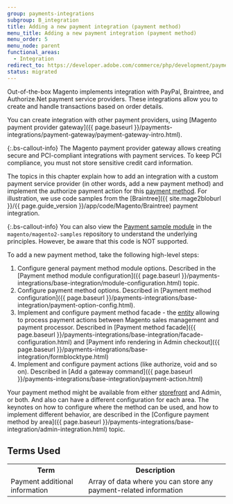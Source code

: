 ```yaml
---
group: payments-integrations
subgroup: B_integration
title: Adding a new payment integration (payment method)
menu_title: Adding a new payment integration (payment method)
menu_order: 5
menu_node: parent
functional_areas:
  - Integration
redirect_to: https://developer.adobe.com/commerce/php/development/payments-integrations/base-integration/
status: migrated
---
```


Out-of-the-box Magento implements integration with PayPal, Braintree, and Authorize.Net payment service providers. These integrations allow you to create and handle transactions based on order details.

You can create integration with other payment providers, using [Magento payment provider gateway]({{ page.baseurl }}/payments-integrations/payment-gateway/payment-gateway-intro.html).

 {:.bs-callout-info}
The Magento payment provider gateway allows creating secure and PCI-compliant integrations with payment services. To keep PCI compliance, you must not store sensitive credit card information.

The topics in this chapter explain how to add an integration with a custom payment service provider (in other words, add a new payment method) and implement the authorize payment action for this [payment method](https://glossary.magento.com/payment-method). For illustration, we use code
samples from the [Braintree]({{ site.mage2bloburl }}/{{ page.guide_version }}/app/code/Magento/Braintree) payment integration.

{:.bs-callout-info}
You can also view the [Payment sample module](https://github.com/magento/magento2-samples/tree/master/sample-module-payment-gateway) in the `magento/magento2-samples`
repository to understand the underlying principles. However, be aware that this code is NOT supported.

To add a new payment method, take the following high-level steps:

1. Configure general payment method module options. Described in the [Payment method module configuration]({{ page.baseurl }}/payments-integrations/base-integration/module-configuration.html) topic.
1. Configure payment method options. Described in [Payment method configuration]({{ page.baseurl }}/payments-integrations/base-integration/payment-option-config.html).
1. Implement and configure payment method facade - the [entity](https://glossary.magento.com/entity) allowing to process payment actions between Magento sales management and payment processor. Described in [Payment  method facade]({{ page.baseurl }}/payments-integrations/base-integration/facade-configuration.html) and [Payment info rendering in Admin checkout]({{ page.baseurl }}/payments-integrations/base-integration/formblocktype.html)
1. Implement and configure payment actions (like authorize, void and so on). Described in [Add a gateway command]({{ page.baseurl }}/payments-integrations/base-integration/payment-action.html)

Your payment method might be available from either [storefront](https://glossary.magento.com/storefront) and Admin, or both. And also can have a different configuration for each area. The keynotes on how to configure where the method can be used, and how to implement different behavior, are described in the [Configure payment method by area]({{ page.baseurl }}/payments-integrations/base-integration/admin-integration.html) topic.

## Terms Used

<table>
<tr>
<th>
Term
</th>
<th>
Description
</th>
</tr>
<tr>
<td>
Payment additional information
</td>
<td>
Array of data where you can store any payment-related information
</td>
</tr>
</table>
